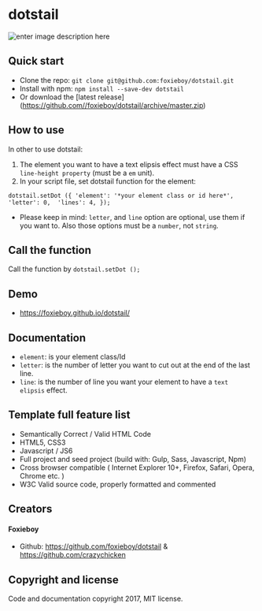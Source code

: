 # dotstail

![enter image description here](http://i.imgur.com/Lhvjbuo.png)

## Quick start
* Clone the repo: `git clone git@github.com:foxieboy/dotstail.git`
* Install with npm: `npm install --save-dev dotstail`
* Or download the [latest release] (https://github.com//foxieboy/dotstail/archive/master.zip)

## How to use
In other to use dotstail:
1. The element you want to have a text elipsis effect must have a CSS `line-height property` (must be a `em` unit).
2. In your script file, set dotstail function for the element:

`dotstail.setDot ({
    'element': '*your element class or id here*',
    'letter': 0, 
    'lines': 4,
});`
* Please keep in mind: `letter`, and `line` option are optional, use them if you want to. Also those options must be a `number`, not `string`.

## Call the function
Call the function by `dotstail.setDot ();`

## Demo
* https://foxieboy.github.io/dotstail/

## Documentation
* `element`: is your element class/Id
* `letter`: is the number of letter you want to cut out at the end of the last line.
* `line`: is the number of line you want your element to have a `text elipsis` effect.


## Template full feature list

* Semantically Correct / Valid HTML Code
* HTML5, CSS3
* Javascript / JS6
* Full project and seed project (build with: Gulp, Sass, Javascript, Npm)
* Cross browser compatible ( Internet Explorer 10+, Firefox, Safari, Opera, Chrome etc. )
* W3C Valid source code, properly formatted and commented

## Creators

#### Foxieboy
* Github:   https://github.com/foxieboy/dotstail & https://github.com/crazychicken


## Copyright and license

Code and documentation copyright 2017, MIT license.
